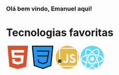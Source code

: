 ### Olá bem vindo, Emanuel aqui!
<link rel="stylesheet" href="style.css">
<div>
<h1>Tecnologias favoritas</h1>
   <img src="imagens/html5.png" alt="#">
   <img src="imagens/css.png" alt="#">
   <img src="imagens/javascript.png" alt="#">
   <img src="imagens/react.png" alt="#">
</div>
